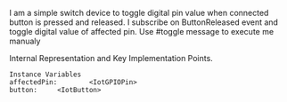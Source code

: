I am a simple switch device to toggle digital pin value when connected button is pressed and released.
I subscribe on ButtonReleased event and toggle digital value of affected pin. 
Use #toggle message to execute me manualy
 
Internal Representation and Key Implementation Points.

    Instance Variables
	affectedPin:		<IotGPIOPin>
	button:		<IotButton>